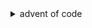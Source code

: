 <details>
  <summary>advent of code</summary>
    my best attempt at years 2022 and 2023 of the advent of code challenges using python
</details>
